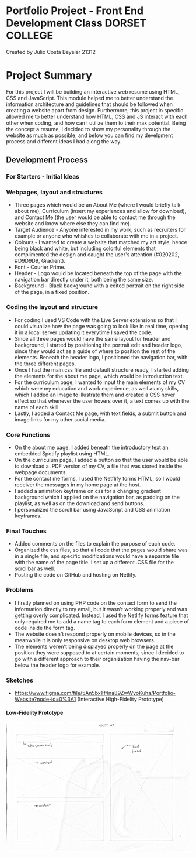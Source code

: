 # Portfolio Project - Front End Development Class DORSET COLLEGE

Created by Julio Costa Beyeler 21312

# Project Summary

For this project I will be building an interactive web resume using HTML, CSS and JavaScript. This module helped me to better understand the 
information architecture and guidelines that should be followed when creating a website apart from design. Furthermore, this project in
specific allowed me to better understand how HTML, CSS and JS interact with each other when coding, and how can I utilize them to their 
max potential. Being the concept a resume, I decided to show my personality through the website as much as possible, and below you can find
my develpment process and different ideas I had along the way.

## Development Process

### For Starters - Initial Ideas

### Webpages, layout and structures

* Three pages which would be an About Me (where I would briefly talk about me), Curriculum (insert my experiences and allow for download), and 
Contact Me (the user would be able to contact me through the website and know where else they can find me).
* Target Audience - Anyone interested in my work, such as recruiters for example or anyone who whishes to collaborate with me in a 
project.
* Colours - I wanted to create a website that matched my art style, hence being black and white, but including colorful elements that complimented 
the design and caught the user's attention (#020202, #D9D9D9, Gradient).
* Font - Courier Prime.
* Header - Logo would be located beneath the top of the page with the navigation bar directly under it, both being the same size.
* Background - Black background with a edited portrait on the right side of the page, in a fixed position.

### Coding the layout and structure

* For coding I used VS Code with the Live Server extensions so that I could visualize how the page was going to look like in real time,
opening it in a local server updating it everytime I saved the code.
* Since all three pages would have the same layout for header and background, I started by positioning the portrait edit and header logo,
since they would act as a guide of where to position the rest of the elements. Beneath the header logo, I positioned the navigation bar, with
the three different pages.
* Once I had the main.css file and default structure ready, I started adding the elements for the about me page, which would be introduction text.
* For the curriculum page, I wanted to input the main elements of my CV which were my education and work experience, as well as my skills, which I added an
image to illustrate them and created a CSS hover effect so that whenever the user hovers over it, a text comes up with the name of each skill.
* Lastly, I added a Contact Me page, with text fields, a submit button and image links for my other social media. 

### Core Functions

* On the about me page, I added beneath the introductory text an embedded Spotify playlist using HTML.
* On the curriculum page, I added a button so that the user would be able to download a .PDF version of my CV, a file that was stored inside 
the webpage documents.
* For the contact me forms, I used the Netflify forms HTML, so I would receiver the messages in my home page at the host.
* I added a animation keyframe on css for a changing gradient background which I applied on the navigation bar, as padding on the playlist,
as well as on the download and send buttons.
* I personalized the scroll bar using JavaScript and CSS animation keyframes.

### Final Touches

* Added comments on the files to explain the purpose of each code.
* Organized the css files, so that all code that the pages would share was in a single file, and specific modifications would have a separate file
with the name of the page title. I set up a different .CSS file for the scrollbar as well.
* Posting the code on GitHub and hosting on Netlify.

### Problems

* I firstly planned on using PHP code on the contact form to send the information directly to my email, but it wasn't working properly and was getting
overly complicated. Instead, I used the Netlify forms feature that only required me to add a name tag to each form element and a piece of code inside
the form tag. 
* The website doesn't respond properly on mobile devices, so in the meanwhile it is only responsive on desktop web browsers. 
* The elements weren't being displayed properly on the page at the position they were supposed to at certain moments, since I decided to go
with a different approach to their organization having the nav-bar below the header logo for example.

### Sketches

* https://www.figma.com/file/5An5bxTf4na89ZwWyoKuha/Portfolio-Website?node-id=0%3A1 (Interactive High-Fidelity Prototype)

#### Low-Fidelity Prototype

![LowFidelityAboutMe](/prototype/aboutmelowfidelity.png)

